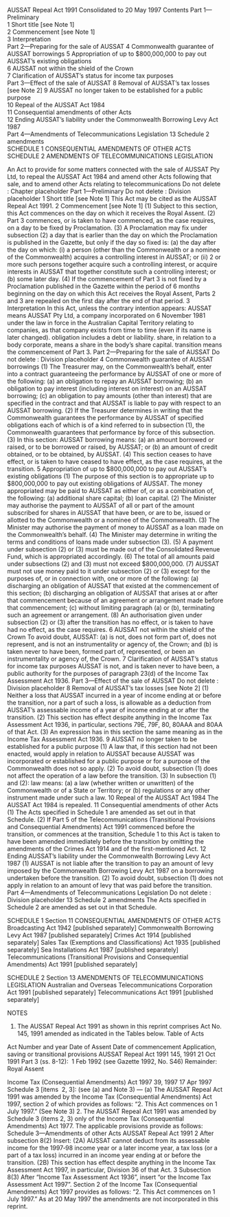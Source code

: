 AUSSAT Repeal Act 1991 
Consolidated to 20 May 1997
Contents
Part 1—Preliminary	
1	Short title [see Note 1]	
2	Commencement [see Note 1]	
3	Interpretation	
Part 2—Preparing for the sale of AUSSAT	
4	Commonwealth guarantee of AUSSAT borrowings	
5	Appropriation of up to $800,000,000 to pay out AUSSAT’s existing obligations	
6	AUSSAT not within the shield of the Crown	
7	Clarification of AUSSAT’s status for income tax purposes	
Part 3—Effect of the sale of AUSSAT	
8	Removal of AUSSAT’s tax losses [see Note 2]	
9	AUSSAT no longer taken to be established for a public purpose	
10	Repeal of the AUSSAT Act 1984	
11	Consequential amendments of other Acts	
12	Ending AUSSAT’s liability under the Commonwealth Borrowing Levy Act 1987	
Part 4—Amendments of Telecommunications Legislation	
13	Schedule 2 amendments	
SCHEDULE 1	CONSEQUENTIAL AMENDMENTS OF OTHER ACTS	
SCHEDULE 2	AMENDMENTS OF TELECOMMUNICATIONS LEGISLATION	

An Act to provide for some matters connected with the sale of AUSSAT Pty Ltd, to repeal the AUSSAT Act 1984 and amend other Acts following that sale, and to amend other Acts relating to telecommunications
Do not delete : Chapter placeholder
Part 1—Preliminary
Do not delete : Division placeholder
1  Short title [see Note 1]
This Act may be cited as the AUSSAT Repeal Act 1991.
2  Commencement [see Note 1]
	(1)	Subject to this section, this Act commences on the day on which it receives the Royal Assent.
	(2)	Part 3 commences, or is taken to have commenced, as the case requires, on a day to be fixed by Proclamation.
	(3)	A Proclamation may fix under subsection (2) a day that is earlier than the day on which the Proclamation is published in the Gazette, but only if the day so fixed is:
	(a)	the day after the day on which:
	(i)	a person (other than the Commonwealth or a nominee of the Commonwealth) acquires a controlling interest in AUSSAT; or
	(ii)	2 or more such persons together acquire such a controlling interest, or acquire interests in AUSSAT that together constitute such a controlling interest; or
	(b)	some later day.
	(4)	If the commencement of Part 3 is not fixed by a Proclamation published in the Gazette within the period of 6 months beginning on the day on which this Act receives the Royal Assent, Parts 2 and 3 are repealed on the first day after the end of that period.
3  Interpretation
In this Act, unless the contrary intention appears: 
AUSSAT means AUSSAT Pty Ltd, a company incorporated on 6 November 1981 under the law in force in the Australian Capital Territory relating to companies, as that company exists from time to time (even if its name is later changed). 
obligation includes a debt or liability.
share, in relation to a body corporate, means a share in the body’s share capital. 
transition means the commencement of Part 3.
Part 2—Preparing for the sale of AUSSAT
Do not delete : Division placeholder
4  Commonwealth guarantee of AUSSAT borrowings
	(1)	The Treasurer may, on the Commonwealth’s behalf, enter into a contract guaranteeing the performance by AUSSAT of one or more of the following:
	(a)	an obligation to repay an AUSSAT borrowing;
	(b)	an obligation to pay interest (including interest on interest) on an AUSSAT borrowing;
	(c)	an obligation to pay amounts (other than interest) that are specified in the contract and that AUSSAT is liable to pay with respect to an AUSSAT borrowing.
	(2)	If the Treasurer determines in writing that the Commonwealth guarantees the performance by AUSSAT of specified obligations each of which is of a kind referred to in subsection (1), the Commonwealth guarantees that performance by force of this subsection.
	(3)	In this section:
AUSSAT borrowing means:
	(a)	an amount borrowed or raised, or to be borrowed or raised, by AUSSAT; or
	(b)	an amount of credit obtained, or to be obtained, by AUSSAT.
	(4)	This section ceases to have effect, or is taken to have ceased to have effect, as the case requires, at the transition.
5  Appropriation of up to $800,000,000 to pay out AUSSAT’s existing obligations
	(1)	The purpose of this section is to appropriate up to $800,000,000 to pay out existing obligations of AUSSAT. The money appropriated may be paid to AUSSAT as either of, or as a combination of, the following:
	(a)	additional share capital;
	(b)	loan capital.
	(2)	The Minister may authorise the payment to AUSSAT of all or part of the amount subscribed for shares in AUSSAT that have been, or are to be, issued or allotted to the Commonwealth or a nominee of the Commonwealth.
	(3)	The Minister may authorise the payment of money to AUSSAT as a loan made on the Commonwealth’s behalf.
	(4)	The Minister may determine in writing the terms and conditions of loans made under subsection (3).
	(5)	A payment under subsection (2) or (3) must be made out of the Consolidated Revenue Fund, which is appropriated accordingly.
	(6)	The total of all amounts paid under subsections (2) and (3) must not exceed $800,000,000.
	(7)	AUSSAT must not use money paid to it under subsection (2) or (3) except for the purposes of, or in connection with, one or more of the following:
	(a)	discharging an obligation of AUSSAT that existed at the commencement of this section;
	(b)	discharging an obligation of AUSSAT that arises at or after that commencement because of an agreement or arrangement made before that commencement;
	(c)	without limiting paragraph (a) or (b), terminating such an agreement or arrangement.
	(8)	An authorisation given under subsection (2) or (3) after the transition has no effect, or is taken to have had no effect, as the case requires.
6  AUSSAT not within the shield of the Crown
To avoid doubt, AUSSAT:
	(a)	is not, does not form part of, does not represent, and is not an instrumentality or agency of, the Crown; and
	(b)	is taken never to have been, formed part of, represented, or been an instrumentality or agency of, the Crown.
7  Clarification of AUSSAT’s status for income tax purposes
AUSSAT is not, and is taken never to have been, a public authority for the purposes of paragraph 23(d) of the Income Tax Assessment Act 1936.
Part 3—Effect of the sale of AUSSAT
Do not delete : Division placeholder
8  Removal of AUSSAT’s tax losses [see Note 2]
	(1)	Neither a loss that AUSSAT incurred in a year of income ending at or before the transition, nor a part of such a loss, is allowable as a deduction from AUSSAT’s assessable income of a year of income ending at or after the transition.
	(2)	This section has effect despite anything in the Income Tax Assessment Act 1936, in particular, sections 79E, 79F, 80, 80AAA and 80AA of that Act.
	(3)	An expression has in this section the same meaning as in the Income Tax Assessment Act 1936.
9  AUSSAT no longer taken to be established for a public purpose
	(1)	A law that, if this section had not been enacted, would apply in relation to AUSSAT because AUSSAT was incorporated or established for a public purpose or for a purpose of the Commonwealth does not so apply.
	(2)	To avoid doubt, subsection (1) does not affect the operation of a law before the transition.
	(3)	In subsection (1) and (2): 
law means:
	(a)	a law (whether written or unwritten) of the Commonwealth or of a State or Territory; or
	(b)	regulations or any other instrument made under such a law.
10  Repeal of the AUSSAT Act 1984
The AUSSAT Act 1984 is repealed.
11  Consequential amendments of other Acts
	(1)	The Acts specified in Schedule 1 are amended as set out in that Schedule.
	(2)	If Part 5 of the Telecommunications (Transitional Provisions and Consequential Amendments) Act 1991 commenced before the transition, or commences at the transition, Schedule 1 to this Act is taken to have been amended immediately before the transition by omitting the amendments of the Crimes Act 1914 and of the first-mentioned Act.
12  Ending AUSSAT’s liability under the Commonwealth Borrowing Levy Act 1987
	(1)	AUSSAT is not liable after the transition to pay an amount of levy imposed by the Commonwealth Borrowing Levy Act 1987 on a borrowing undertaken before the transition.
	(2)	To avoid doubt, subsection (1) does not apply in relation to an amount of levy that was paid before the transition.
Part 4—Amendments of Telecommunications Legislation
Do not delete : Division placeholder
13  Schedule 2 amendments
The Acts specified in Schedule 2 are amended as set out in that Schedule.

 SCHEDULE 1
Section 11
CONSEQUENTIAL AMENDMENTS OF OTHER ACTS
Broadcasting Act 1942 [published separately]
Commonwealth Borrowing Levy Act 1987 [published separately]
Crimes Act 1914 [published separately]
Sales Tax (Exemptions and Classifications) Act 1935 [published separately]
Sea Installations Act 1987 [published separately]
Telecommunications (Transitional Provisions and Consequential Amendments) Act 1991 [published separately]

SCHEDULE 2 
Section 13 
AMENDMENTS OF TELECOMMUNICATIONS LEGISLATION 
Australian and Overseas Telecommunications Corporation Act 1991 [published separately]
Telecommunications Act 1991 [published separately]

NOTES
1.	The AUSSAT Repeal Act 1991  as shown in this reprint comprises Act No. 145, 1991 amended as indicated in the Tables below.
Table of Acts

Act
Number and year
Date of Assent
Date of commencement
Application, saving or transitional provisions
AUSSAT Repeal Act 1991
145, 1991
21 Oct 1991
Part 3 (ss. 8-12):  1 Feb 1992 (see Gazette 1992, No. S46) Remainder: Royal Assent

Income Tax (Consequential Amendments) Act 1997
39, 1997
17 Apr 1997
Schedule 3 [items  2, 3]: (see (a) and Note 3)
—
(a)	The AUSSAT Repeal Act 1991 was amended by the Income Tax (Consequential Amendments) Act 1997, section 2 of which provides as follows:
	“2.	This Act commences on 1 July 1997.” (See Note 3)
2.	The AUSSAT Repeal Act 1991 was amended by Schedule 3 (items 2, 3) only of the Income Tax (Consequential Amendments) Act 1977. The applicable provisions provide as follows: 
Schedule 3—Amendments of other Acts
	AUSSAT Repeal Act 1991 
2  After subsection 8(2)
Insert:
(2A)	AUSSAT cannot deduct from its assessable income for the 1997‑98 income year or a later income year, a tax loss (or a part of a tax loss) incurred in an income year ending at or before the transition.
(2B)	This section has effect despite anything in the Income Tax Assessment Act 1997, in particular, Division 36 of that Act.
3  Subsection 8(3)
After “Income Tax Assessment Act 1936”, insert “or the Income Tax Assessment Act 1997”.
Section 2 of the Income Tax (Consequential Amendments) Act 1997 provides as follows:
“2.  This Act commences on 1 July 1997.”
As at 20 May 1997 the amendments are not incorporated in this reprint.

